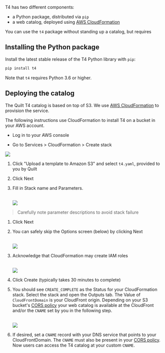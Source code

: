 T4 has two different components:
* a Python package, distributed via `pip`
* a web catalog, deployed using [AWS CloudFormation](https://aws.amazon.com/cloudformation/)

You can use the `t4` package without standing up a catalog, but requires 


## Installing the Python package

Install the latest stable release of the T4 Python library with `pip`:

```bash
pip install t4
```

Note that `t4` requires Python 3.6 or higher.


## Deploying the catalog
The Quilt T4 catalog is based on top of S3. We use [AWS CloudFormation](https://aws.amazon.com/cloudformation/) to provision the service.

The following instructions use CloudFormation to install T4 on a bucket in your AWS account.

* Log in to your AWS console

* Go to Services > CloudFormation > Create stack

<img src="../deployment/img/start.png" />
  
1. Click "Upload a template to Amazon S3" and select `t4.yaml`, provided to
you by Quilt
1. Click Next
1. Fill in Stack name and Parameters.
    <br/>
    <br/>

    ![](../deployment/img/params.png)

> Carefully note parameter descriptions to avoid stack failure
1. Click Next
1. You can safely skip the Options screen (below) by clicking Next
    <br/>
    <br/>

    ![](../deployment/img/skip.png)

1. Acknowledge that CloudFormation may create IAM roles
    <br/>
    <br/>

    ![](../deployment/img/finish.png)

1. Click Create (typically takes 30 minutes to complete)

1. You should see `CREATE_COMPLETE` as the Status for your CloudFormation stack.
Select the stack and open the Outputs tab. The Value of `CloudFrontDomain`
is your CloudFront origin. Depending on your S3 bucket's [CORS policy](#pre-requisites)
your web catalog is available at the CloudFront and/or the `CNAME` set
by you in the following step.
    <br/>
    <br/>

    ![](../deployment/img/outputs.png)

1. If desired, set a `CNAME` record with your DNS service that points to your CloudFrontDomain. The `CNAME` must also be present in your [CORS policy](#pre-requisites). Now users can access the T4 catalog at your custom
`CNAME`.
